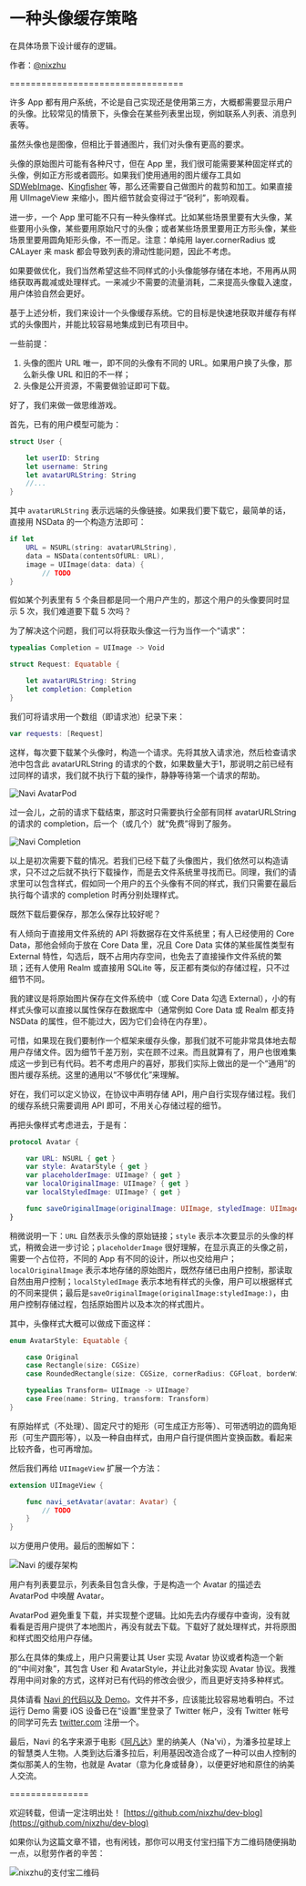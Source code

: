 # 一种头像缓存策略

在具体场景下设计缓存的逻辑。

作者：[@nixzhu](https://twitter.com/nixzhu)

=================================

许多 App 都有用户系统，不论是自己实现还是使用第三方，大概都需要显示用户的头像。比较常见的情景下，头像会在某些列表里出现，例如联系人列表、消息列表等。

虽然头像也是图像，但相比于普通图片，我们对头像有更高的要求。

头像的原始图片可能有各种尺寸，但在 App 里，我们很可能需要某种固定样式的头像，例如正方形或者圆形。如果我们使用通用的图片缓存工具如 [SDWebImage](https://github.com/rs/SDWebImage)、[Kingfisher](https://github.com/onevcat/Kingfisher) 等，那么还需要自己做图片的裁剪和加工。如果直接用 UIImageView 来缩小，图片细节就会变得过于“锐利”，影响观看。

进一步，一个 App 里可能不只有一种头像样式。比如某些场景里要有大头像，某些要用小头像，某些要用原始尺寸的头像；或者某些场景里要用正方形头像，某些场景里要用圆角矩形头像，不一而足。注意：单纯用 layer.cornerRadius 或 CALayer 来 mask 都会导致列表的滑动性能问题，因此不考虑。

如果要做优化，我们当然希望这些不同样式的小头像能够存储在本地，不用再从网络获取再裁减或处理样式。一来减少不需要的流量消耗，二来提高头像载入速度，用户体验自然会更好。

基于上述分析，我们来设计一个头像缓存系统。它的目标是快速地获取并缓存有样式的头像图片，并能比较容易地集成到已有项目中。

一些前提：

1. 头像的图片 URL 唯一，即不同的头像有不同的 URL。如果用户换了头像，那么新头像 URL 和旧的不一样；
2. 头像是公开资源，不需要做验证即可下载。

好了，我们来做一做思维游戏。

首先，已有的用户模型可能为：

``` swift
struct User {

	let userID: String
	let username: String
	let avatarURLString: String
	//...
}
```

其中 `avatarURLString` 表示远端的头像链接。如果我们要下载它，最简单的话，直接用 NSData 的一个构造方法即可：

``` swift
if let 
    URL = NSURL(string: avatarURLString), 
    data = NSData(contentsOfURL: URL), 
    image = UIImage(data: data) {
        // TODO
}
```

假如某个列表里有 5 个条目都是同一个用户产生的，那这个用户的头像要同时显示 5 次，我们难道要下载 5 次吗？

为了解决这个问题，我们可以将获取头像这一行为当作一个“请求”：

``` swift
typealias Completion = UIImage -> Void

struct Request: Equatable {

    let avatarURLString: String
    let completion: Completion
}
```

我们可将请求用一个数组（即请求池）纪录下来：

``` swift
var requests: [Request]
```

这样，每次要下载某个头像时，构造一个请求。先将其放入请求池，然后检查请求池中包含此 avatarURLString 的请求的个数，如果数量大于1，那说明之前已经有过同样的请求，我们就不执行下载的操作，静静等待第一个请求的帮助。

![Navi AvatarPod](https://github.com/nixzhu/dev-blog/raw/master/images/navi_avatar_pod.png)

过一会儿，之前的请求下载结束，那这时只需要执行全部有同样 avatarURLString 的请求的 completion，后一个（或几个）就“免费”得到了服务。

![Navi Completion](https://github.com/nixzhu/dev-blog/raw/master/images/navi_completion.png)

以上是初次需要下载的情况。若我们已经下载了头像图片，我们依然可以构造请求，只不过之后就不执行下载操作，而是去文件系统里寻找而已。同理，我们的请求里可以包含样式，假如同一个用户的五个头像有不同的样式，我们只需要在最后执行每个请求的 completion 时再分别处理样式。

既然下载后要保存，那怎么保存比较好呢？

有人倾向于直接用文件系统的 API 将数据存在文件系统里；有人已经使用的 Core Data，那他会倾向于放在 Core Data 里，况且 Core Data 实体的某些属性类型有 External 特性，勾选后，既不占用内存空间，也免去了直接操作文件系统的繁琐；还有人使用 Realm 或直接用 SQLite 等，反正都有类似的存储过程，只不过细节不同。

我的建议是将原始图片保存在文件系统中（或 Core Data 勾选 External），小的有样式头像可以直接以属性保存在数据库中（通常例如 Core Data 或 Realm 都支持 NSData 的属性，但不能过大，因为它们会待在内存里）。

可惜，如果现在我们要制作一个框架来缓存头像，那我们就不可能非常具体地去帮用户存储文件。因为细节千差万别，实在顾不过来。而且就算有了，用户也很难集成这一步到已有代码。若不考虑用户的喜好，那我们实际上做出的是一个“通用”的图片缓存系统。这里的通用以“不够优化”来理解。

好在，我们可以定义协议，在协议中声明存储 API，用户自行实现存储过程。我们的缓存系统只需要调用 API 即可，不用关心存储过程的细节。

再把头像样式考虑进去，于是有：

``` swift
protocol Avatar {

    var URL: NSURL { get }
    var style: AvatarStyle { get }
    var placeholderImage: UIImage? { get }
    var localOriginalImage: UIImage? { get }
    var localStyledImage: UIImage? { get }

    func saveOriginalImage(originalImage: UIImage, styledImage: UIImage)
}
```

稍微说明一下：`URL` 自然表示头像的原始链接；`style` 表示本次要显示的头像的样式，稍微会进一步讨论；`placeholderImage` 很好理解，在显示真正的头像之前，需要一个占位符，不同的 App 有不同的设计，所以也交给用户；`localOriginalImage` 表示本地存储的原始图片，既然存储已由用户控制，那读取自然由用户控制；`localStyledImage` 表示本地有样式的头像，用户可以根据样式的不同来提供；最后是`saveOriginalImage(originalImage:styledImage:)`，由用户控制存储过程，包括原始图片以及本次的样式图片。

其中，头像样式大概可以做成下面这样：

``` swift
enum AvatarStyle: Equatable {

    case Original
    case Rectangle(size: CGSize)
    case RoundedRectangle(size: CGSize, cornerRadius: CGFloat, borderWidth: CGFloat)

    typealias Transform= UIImage -> UIImage?
    case Free(name: String, transform: Transform)
}
```

有原始样式（不处理）、固定尺寸的矩形（可生成正方形等）、可带透明边的圆角矩形（可生产圆形等），以及一种自由样式，由用户自行提供图片变换函数。看起来比较齐备，也可再增加。

然后我们再给 `UIImageView` 扩展一个方法：

``` swift
extension UIImageView {

    func navi_setAvatar(avatar: Avatar) {
        // TODO
    }
}
```

以方便用户使用。最后的图解如下：

![Navi 的缓存架构](https://github.com/nixzhu/dev-blog/raw/master/images/navi_diagram.png)

用户有列表要显示，列表条目包含头像，于是构造一个 Avatar 的描述去 AvatarPod 中唤醒 Avatar。

AvatarPod 避免重复下载，并实现整个逻辑。比如先去内存缓存中查询，没有就看看是否用户提供了本地图片，再没有就去下载。下载好了就处理样式，并将原图和样式图交给用户存储。

那么在具体的集成上，用户只需要让其 User 实现 Avatar 协议或者构造一个新的“中间对象”，其包含 User 和 AvatarStyle，并让此对象实现 Avatar 协议。我推荐用中间对象的方式，这样对已有代码的修改会很少，而且更好支持多种样式。

具体请看 [Navi 的代码以及 Demo](https://github.com/nixzhu/Navi)。文件并不多，应该能比较容易地看明白。不过运行 Demo 需要 iOS 设备已在“设置”里登录了 Twitter 帐户，没有 Twitter 帐号的同学可先去 [twitter.com](https://twitter.com) 注册一个。

最后，Navi 的名字来源于电影《[阿凡达](https://zh.wikipedia.org/zh/%E9%98%BF%E5%87%A1%E8%BE%BE)》里的纳美人（Na'vi），为潘多拉星球上的智慧类人生物。人类到达后潘多拉后，利用基因改造合成了一种可以由人控制的类似那美人的生物，也就是 Avatar（意为化身或替身），以便更好地和原住的纳美人交流。


===============

欢迎转载，但请一定注明出处！ [https://github.com/nixzhu/dev-blog](https://github.com/nixzhu/dev-blog)

如果你认为这篇文章不错，也有闲钱，那你可以用支付宝扫描下方二维码随便捐助一点，以慰劳作者的辛苦：

![nixzhu的支付宝二维码](https://github.com/nixzhu/dev-blog/raw/master/images/nixzhu_alipay.png)

